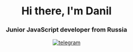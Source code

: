 <div id="header" align="center">
  <h1>Hi there, I'm Danil</h1>
  <h3>Junior JavaScript developer from Russia</h3>
</div>

<div id="socials" align="center">
  <a href="https://t.me/cute_ass_ducks">
  <img src="https://icons8.com/icon/25n4hOEoY7ss/telegram-app" alt="telegram"/>
  </a>
</div>
